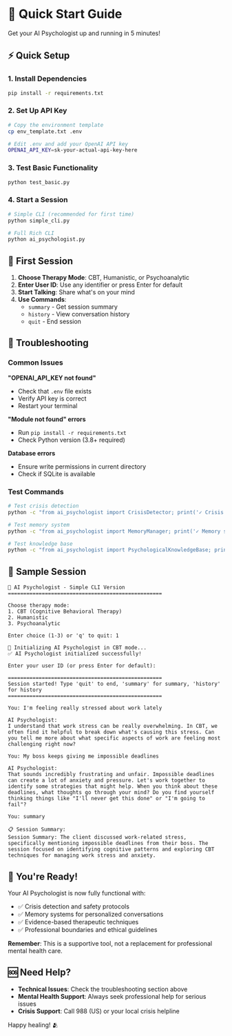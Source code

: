 # 🚀 Quick Start Guide

Get your AI Psychologist up and running in 5 minutes!

## ⚡ Quick Setup

### 1. Install Dependencies
```bash
pip install -r requirements.txt
```

### 2. Set Up API Key
```bash
# Copy the environment template
cp env_template.txt .env

# Edit .env and add your OpenAI API key
OPENAI_API_KEY=sk-your-actual-api-key-here
```

### 3. Test Basic Functionality
```bash
python test_basic.py
```

### 4. Start a Session
```bash
# Simple CLI (recommended for first time)
python simple_cli.py

# Full Rich CLI
python ai_psychologist.py
```

## 🎯 First Session

1. **Choose Therapy Mode**: CBT, Humanistic, or Psychoanalytic
2. **Enter User ID**: Use any identifier or press Enter for default
3. **Start Talking**: Share what's on your mind
4. **Use Commands**:
   - `summary` - Get session summary
   - `history` - View conversation history
   - `quit` - End session

## 🔧 Troubleshooting

### Common Issues

**"OPENAI_API_KEY not found"**
- Check that `.env` file exists
- Verify API key is correct
- Restart your terminal

**"Module not found" errors**
- Run `pip install -r requirements.txt`
- Check Python version (3.8+ required)

**Database errors**
- Ensure write permissions in current directory
- Check if SQLite is available

### Test Commands

```bash
# Test crisis detection
python -c "from ai_psychologist import CrisisDetector; print('✓ Crisis detection working')"

# Test memory system
python -c "from ai_psychologist import MemoryManager; print('✓ Memory system working')"

# Test knowledge base
python -c "from ai_psychologist import PsychologicalKnowledgeBase; print('✓ Knowledge base working')"
```

## 📱 Sample Session

```
🧠 AI Psychologist - Simple CLI Version
==================================================

Choose therapy mode:
1. CBT (Cognitive Behavioral Therapy)
2. Humanistic
3. Psychoanalytic

Enter choice (1-3) or 'q' to quit: 1

🔄 Initializing AI Psychologist in CBT mode...
✅ AI Psychologist initialized successfully!

Enter your user ID (or press Enter for default): 

==================================================
Session started! Type 'quit' to end, 'summary' for summary, 'history' for history
==================================================

You: I'm feeling really stressed about work lately

AI Psychologist:
I understand that work stress can be really overwhelming. In CBT, we often find it helpful to break down what's causing this stress. Can you tell me more about what specific aspects of work are feeling most challenging right now?

You: My boss keeps giving me impossible deadlines

AI Psychologist:
That sounds incredibly frustrating and unfair. Impossible deadlines can create a lot of anxiety and pressure. Let's work together to identify some strategies that might help. When you think about these deadlines, what thoughts go through your mind? Do you find yourself thinking things like "I'll never get this done" or "I'm going to fail"?

You: summary

📋 Session Summary:
Session Summary: The client discussed work-related stress, specifically mentioning impossible deadlines from their boss. The session focused on identifying cognitive patterns and exploring CBT techniques for managing work stress and anxiety.
```

## 🎉 You're Ready!

Your AI Psychologist is now fully functional with:
- ✅ Crisis detection and safety protocols
- ✅ Memory systems for personalized conversations
- ✅ Evidence-based therapeutic techniques
- ✅ Professional boundaries and ethical guidelines

**Remember**: This is a supportive tool, not a replacement for professional mental health care.

## 🆘 Need Help?

- **Technical Issues**: Check the troubleshooting section above
- **Mental Health Support**: Always seek professional help for serious issues
- **Crisis Support**: Call 988 (US) or your local crisis helpline

Happy healing! 🫂
